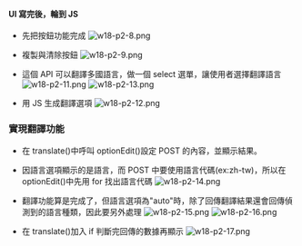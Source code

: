 #### UI 寫完後，輪到 JS

- 先把按鈕功能完成
  ![w18-p2-8.png](https://ztflbjygdewbkwpghxwx.supabase.co/storage/v1/object/public/md-img/img/w18-p2-8.png)

- 複製與清除按鈕
  ![w18-p2-9.png](https://ztflbjygdewbkwpghxwx.supabase.co/storage/v1/object/public/md-img/img/w18-p2-9.png)

- 這個 API 可以翻譯多國語言，做一個 select 選單，讓使用者選擇翻譯語言
  ![w18-p2-11.png](https://ztflbjygdewbkwpghxwx.supabase.co/storage/v1/object/public/md-img/img/w18-p2-11.png)
  ![w18-p2-13.png](https://ztflbjygdewbkwpghxwx.supabase.co/storage/v1/object/public/md-img/img/w18-p2-13.png)

- 用 JS 生成翻譯選項
  ![w18-p2-12.png](https://ztflbjygdewbkwpghxwx.supabase.co/storage/v1/object/public/md-img/img/w18-p2-12.png)

### 實現翻譯功能

- 在 translate()中呼叫 optionEdit()設定 POST 的內容，並顯示結果。
- 因語言選項顯示的是語言，而 POST 中要使用語言代碼(ex:zh-tw)，所以在 optionEdit()中先用 for 找出語言代碼
  ![w18-p2-14.png](https://ztflbjygdewbkwpghxwx.supabase.co/storage/v1/object/public/md-img/img/w18-p2-14.png)

- 翻譯功能算是完成了，但語言選項為"auto"時，除了回傳翻譯結果還會回傳偵測到的語言種類，因此要另外處理
  ![w18-p2-15.png](https://ztflbjygdewbkwpghxwx.supabase.co/storage/v1/object/public/md-img/img/w18-p2-15.png)
  ![w18-p2-16.png](https://ztflbjygdewbkwpghxwx.supabase.co/storage/v1/object/public/md-img/img/w18-p2-16.png)

- 在 translate()加入 if 判斷完回傳的數據再顯示
  ![w18-p2-17.png](https://ztflbjygdewbkwpghxwx.supabase.co/storage/v1/object/public/md-img/img/w18-p2-17.png)
